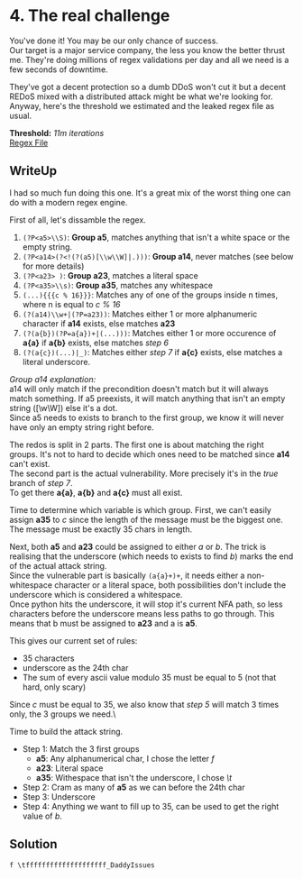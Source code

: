 # 4. The real challenge

You've done it! You may be our only chance of success. \
Our target is a major service company, the less you know the better thrust me. They're doing millions of regex validations per day and all we need is a few seconds of downtime.

They've got a decent protection so a dumb DDoS won't cut it but a decent REDoS mixed with a distributed attack might be what we're looking for. \
Anyway, here's the threshold we estimated and the leaked regex file as usual.

**Threshold:** *11m iterations* \
[Regex File](https://github.com/UnitedCTF/UnitedCTF-2021/new/redos-oli/challenges/programming/redos/src/challenge4.py)

## WriteUp

I had so much fun doing this one. It's a great mix of the worst thing one can do with a modern regex engine.

First of all, let's dissamble the regex.

1. `(?P<a5>\\S)`: **Group a5**, matches anything that isn't a white space or the empty string.
2. `(?P<a14>(?<!(?(a5)[\\w\\W]|.)))`: **Group a14**, never matches (see below for more details)
3. `(?P<a23> )`: **Group a23**, matches a literal space
4. `(?P<a35>\\s)`: **Group a35**, matches any whitespace
5. `(...){{{c % 16}}}`: Matches any of one of the groups inside n times, where n is equal to *c % 16*
6. `(?(a14)\\w+|(?P=a23))`: Matches either 1 or more alphanumeric character if **a14** exists, else matches **a23**
7. `(?(a{b})(?P=a{a})+|(...)))`: Matches either 1 or more occurence of **a{a}** if **a{b}** exists, else matches *step 6*
8. `(?(a{c})(...)|_)`: Matches either *step 7* if **a{c}** exists, else matches a literal underscore.

*Group a14 explanation:*\
a14 will only match if the precondition doesn't match but it will always match something. If a5 preexists, it will match anything that isn't an empty string ([\w\W]) else it's a dot.\
Since a5 needs to exists to branch to the first group, we know it will never have only an empty string right before.

The redos is split in 2 parts. The first one is about matching the right groups. It's not to hard to decide which ones need to be matched since **a14** can't exist.\
The second part is the actual vulnerability. More precisely it's in the *true* branch of *step 7*.\
To get there **a{a}**, **a{b}** and **a{c}** must all exist.

Time to determine which variable is which group. First, we can't easily assign **a35** to *c* since the length of the message must be the biggest one. The message must be exactly 35 chars in length.

Next, both **a5** and **a23** could be assigned to either *a* or *b*. The trick is realising that the underscore (which needs to exists to find *b*) marks the end of the actual attack string.\
Since the vulnerable part is basically `(a{a}+)+`, it needs either a non-whitespace character or a literal space, both possibilities don't include the underscore which is considered a whitespace.\
Once python hits the underscore, it will stop it's current NFA path, so less characters before the underscore means less paths to go through. This means that b must be assigned to **a23** and a is **a5**.

This gives our current set of rules:
- 35 characters
- underscore as the 24th char 
- The sum of every ascii value modulo 35 must be equal to 5 (not that hard, only scary)

Since *c* must be equal to 35, we also know that *step 5* will match 3 times only, the 3 groups we need.\

Time to build the attack string.

- Step 1: Match the 3 first groups
  - **a5**: Any alphanumerical char, I chose the letter *f*
  - **a23**: Literal space
  - **a35**: Withespace that isn't the underscore, I chose *\t*
- Step 2: Cram as many of **a5** as we can before the 24th char
- Step 3: Underscore
- Step 4: Anything we want to fill up to 35, can be used to get the right value of *b*.

## Solution
`f \tffffffffffffffffffff_DaddyIssues`
